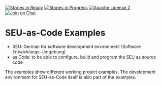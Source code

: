 [![Stories in Ready](https://badge.waffle.io/seu-as-code/seu-as-code.examples.png?label=ready&title=Ready)](https://waffle.io/seu-as-code/seu-as-code.examples)
[![Stories in Progress](https://badge.waffle.io/seu-as-code/seu-as-code.examples.png?label=in%20progress&title=In%20Progress)](https://waffle.io/seu-as-code/seu-as-code.examples)
[![Apache License 2](http://img.shields.io/badge/license-ASF2-blue.svg)](https://github.com/seu-as-code/seu-as-code.examples/blob/master/LICENSE)
[![Join on Chat](https://badges.gitter.im/Join%20Chat.svg)](https://gitter.im/seu-as-code/seu-as-code?utm_source=badge&utm_medium=badge&utm_campaign=pr-badge&utm_content=badge)

# SEU-as-Code Examples

  * SEU: German for software development environment (Software Entwicklungs-Umgebung)
  * as Code: to be able to configure, build and program the SEU as source code
  
The examples show different working project examples. The development environment for 
SEU-as-Code itself is also part of the examples.